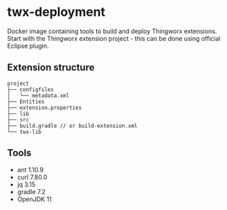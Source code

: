 # twx-deployment
Docker image containing tools to build and deploy Thingworx extensions. Start with the Thingworx extension project - this can be done using official Eclipse plugin.

## Extension structure
```
project
├── configfiles
│   └── metadata.xml
├── Entities
├── extension.properties
├── lib
├── src
├── build.gradle // or build-extension.xml
└── twx-lib

```

## Tools
* ant 1.10.9
* curl 7.80.0
* jq 3.15
* gradle 7.2
* OpenJDK 11

